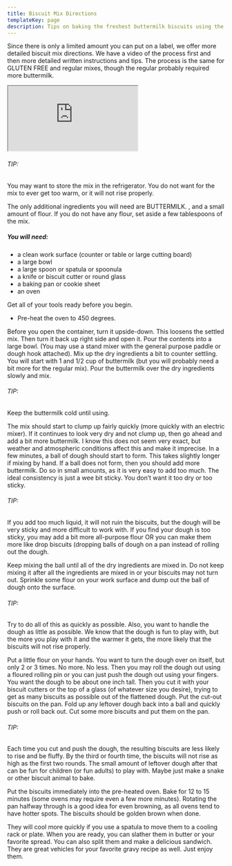 ```yaml
---
title: Biscuit Mix Directions
templateKey: page
description: Tips on baking the freshest buttermilk biscuits using the Nortwest's best quality ingredients. Watch our video to see how to prepare one Honest Biscuits biscuit mixes at home. This also be used for our gluten free biscuit mixes. 
---
```

Since there is only a limited amount you can put on a label, we offer more detailed biscuit mix directions. We have a video of the process first and then more detailed written instructions and tips. The process is the same for GLUTEN FREE and regular mixes, though the regular probably required more buttermilk.
<div class="embed-responsive embed-responsive-16by9 w-75 mx-auto">
  <iframe class="embed-responsive-item" src="https://player.vimeo.com/video/146725475?byline=0&portrait=0" webkitallowfullscreen mozallowfullscreen allowfullscreen></iframe>
</div>

###### TIP:
You may want to store the mix in the refrigerator. You do not want for the mix to ever get too warm, or it will not rise properly.

The only additional ingredients you will need are BUTTERMILK. , and a small amount of flour. If you do not have any flour, set aside a few tablespoons of the mix.

##### You will need:
- a clean work surface (counter or table or large cutting board)
- a large bowl
- a large spoon or spatula or spoonula
- a knife or biscuit cutter or round glass
- a baking pan or cookie sheet
- an oven

Get all of your tools ready before you begin.

- Pre-heat the oven to 450 degrees.

Before you open the container, turn it upside-down. This loosens the settled mix. Then turn it back up right side and open it. Pour the contents into a large bowl. (You may use a stand mixer with the general purpose paddle or dough hook attached). Mix up the dry ingredients a bit to counter settling. You will start with 1 and 1/2 cup of buttermilk (but you will probably need a bit more for the regular mix). Pour the buttermilk over the dry ingredients slowly and mix.

###### TIP:
Keep the buttermilk cold until using.

The mix should start to clump up fairly quickly (more quickly with an electric mixer). If it continues to look very dry and not clump up, then go ahead and add a bit more buttermilk. I know this does not seem very exact, but weather and atmospheric conditions affect this and make it imprecise. In a few minutes, a ball of dough should start to form. This takes slightly longer if mixing by hand. If a ball does not form, then you should add more buttermilk. Do so in small amounts, as it is very easy to add too much. The ideal consistency is just a wee bit sticky. You don’t want it too dry or too sticky.

###### TIP:
If you add too much liquid, it will not ruin the biscuits, but the dough will be very sticky and more difficult to work with. If you find your dough is too sticky, you may add a bit more all-purpose flour OR you can make them more like drop biscuits (dropping balls of dough on a pan instead of rolling out the dough.

Keep mixing the ball until all of the dry ingredients are mixed in. Do not keep mixing it after all the ingredients are mixed in or your biscuits may not turn out. Sprinkle some flour on your work surface and dump out the ball of dough onto the surface.

###### TIP:
Try to do all of this as quickly as possible. Also, you want to handle the dough as little as possible. We know that the dough is fun to play with, but the more you play with it and the warmer it gets, the more likely that the biscuits will not rise properly. 

Put a little flour on your hands. You want to turn the dough over on itself, but only 2 or 3 times. No more. No less. Then you may roll the dough out using a floured rolling pin or you can just push the dough out using your fingers. You want the dough to be about one inch tall. Then you cut it with your biscuit cutters or the top of a glass (of whatever size you desire), trying to get as many biscuits as possible out of the flattened dough. Put the cut-out biscuits on the pan. Fold up any leftover dough back into a ball and quickly push or roll back out. Cut some more biscuits and put them on the pan.

###### TIP:
Each time you cut and push the dough, the resulting biscuits are less likely to rise and be fluffy. By the third or fourth time, the biscuits will not rise as high as the first two rounds. The small amount of leftover dough after that can be fun for children (or fun adults) to play with. Maybe just make a snake or other biscuit animal to bake.

Put the biscuits immediately into the pre-heated oven. Bake for 12 to 15 minutes (some ovens may require even a few more minutes). Rotating the pan halfway through is a good idea for even browning, as all ovens tend to have hotter spots. The biscuits should be golden brown when done.

They will cool more quickly if you use a spatula to move them to a cooling rack or plate. When you are ready, you can slather them in butter or your favorite spread. You can also split them and make a delicious sandwich. They are great vehicles for your favorite gravy recipe as well. Just enjoy them.
